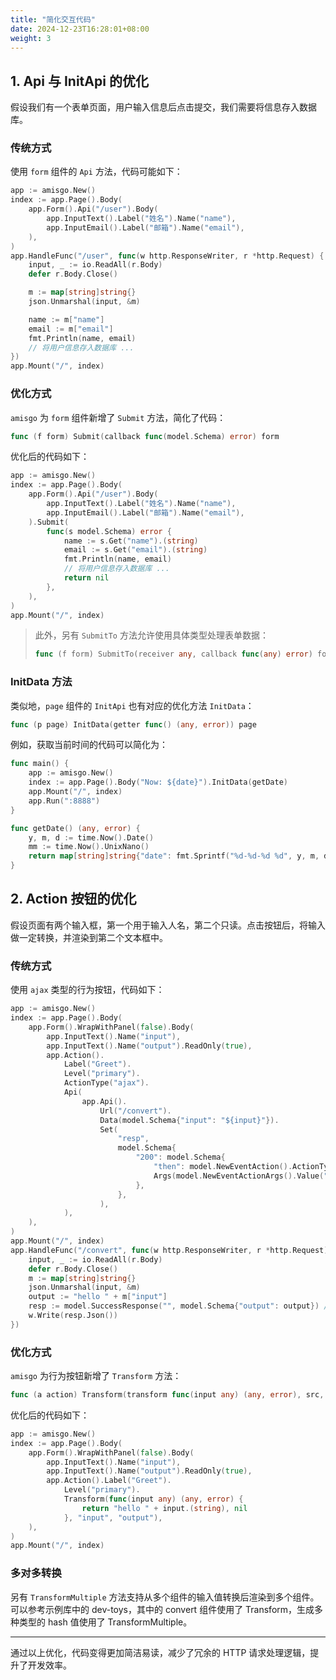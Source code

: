 ```yaml
---
title: "简化交互代码"
date: 2024-12-23T16:28:01+08:00
weight: 3
---
```


## 1. Api 与 InitApi 的优化

假设我们有一个表单页面，用户输入信息后点击提交，我们需要将信息存入数据库。

### 传统方式

使用 `form` 组件的 `Api` 方法，代码可能如下：

```go
app := amisgo.New()
index := app.Page().Body(
	app.Form().Api("/user").Body(
		app.InputText().Label("姓名").Name("name"),
		app.InputEmail().Label("邮箱").Name("email"),
	),
)
app.HandleFunc("/user", func(w http.ResponseWriter, r *http.Request) {
	input, _ := io.ReadAll(r.Body)
	defer r.Body.Close()

	m := map[string]string{}
	json.Unmarshal(input, &m)

	name := m["name"]
	email := m["email"]
	fmt.Println(name, email)
	// 将用户信息存入数据库 ...
})
app.Mount("/", index)
```

### 优化方式

`amisgo` 为 `form` 组件新增了 `Submit` 方法，简化了代码：

```go
func (f form) Submit(callback func(model.Schema) error) form
```

优化后的代码如下：

```go
app := amisgo.New()
index := app.Page().Body(
	app.Form().Api("/user").Body(
		app.InputText().Label("姓名").Name("name"),
		app.InputEmail().Label("邮箱").Name("email"),
	).Submit(
		func(s model.Schema) error {
			name := s.Get("name").(string)
			email := s.Get("email").(string)
			fmt.Println(name, email)
			// 将用户信息存入数据库 ...
			return nil
		},
	),
)
app.Mount("/", index)
```

> 此外，另有 `SubmitTo` 方法允许使用具体类型处理表单数据：
>
> ```go
> func (f form) SubmitTo(receiver any, callback func(any) error) form
> ```

### InitData 方法

类似地，`page` 组件的 `InitApi` 也有对应的优化方法 `InitData`：

```go
func (p page) InitData(getter func() (any, error)) page
```

例如，获取当前时间的代码可以简化为：

```go
func main() {
	app := amisgo.New()
	index := app.Page().Body("Now: ${date}").InitData(getDate)
	app.Mount("/", index)
	app.Run(":8888")
}

func getDate() (any, error) {
	y, m, d := time.Now().Date()
	mm := time.Now().UnixNano()
	return map[string]string{"date": fmt.Sprintf("%d-%d-%d %d", y, m, d, mm)}, nil
}
```

## 2. Action 按钮的优化

假设页面有两个输入框，第一个用于输入人名，第二个只读。点击按钮后，将输入做一定转换，并渲染到第二个文本框中。

### 传统方式

使用 `ajax` 类型的行为按钮，代码如下：

```go
app := amisgo.New()
index := app.Page().Body(
	app.Form().WrapWithPanel(false).Body(
		app.InputText().Name("input"),
		app.InputText().Name("output").ReadOnly(true),
		app.Action().
            Label("Greet").
			Level("primary").
			ActionType("ajax").
			Api(
				app.Api().
					Url("/convert").
					Data(model.Schema{"input": "${input}"}).
					Set(
						"resp",
						model.Schema{
							"200": model.Schema{
								"then": model.NewEventAction().ActionType("setValue").
                                Args(model.NewEventActionArgs().Value("${resp}")),
							},
						},
					),
			),
	),
)
app.Mount("/", index)
app.HandleFunc("/convert", func(w http.ResponseWriter, r *http.Request) {
	input, _ := io.ReadAll(r.Body)
	defer r.Body.Close()
	m := map[string]string{}
	json.Unmarshal(input, &m)
	output := "hello " + m["input"]
	resp := model.SuccessResponse("", model.Schema{"output": output}) // 这里的 key 值必须是第二个编辑器的 name
	w.Write(resp.Json())
})
```

### 优化方式

`amisgo` 为行为按钮新增了 `Transform` 方法：

```go
func (a action) Transform(transform func(input any) (any, error), src, dst string) action
```

优化后的代码如下：

```go
app := amisgo.New()
index := app.Page().Body(
	app.Form().WrapWithPanel(false).Body(
		app.InputText().Name("input"),
		app.InputText().Name("output").ReadOnly(true),
		app.Action().Label("Greet").
			Level("primary").
			Transform(func(input any) (any, error) {
				return "hello " + input.(string), nil
			}, "input", "output"),
	),
)
app.Mount("/", index)
```

### 多对多转换

另有 `TransformMultiple` 方法支持从多个组件的输入值转换后渲染到多个组件。可以参考示例库中的 dev-toys，其中的 convert 组件使用了 Transform，生成多种类型的 hash 值使用了 TransformMultiple。

---

通过以上优化，代码变得更加简洁易读，减少了冗余的 HTTP 请求处理逻辑，提升了开发效率。
